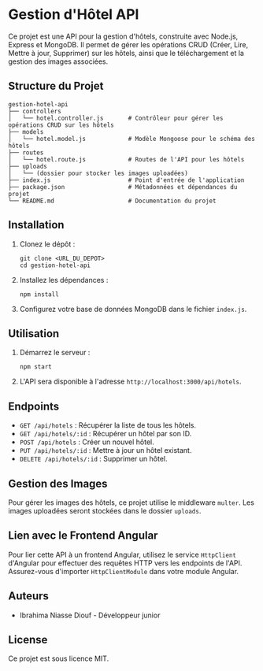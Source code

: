 # Gestion d'Hôtel API

Ce projet est une API pour la gestion d'hôtels, construite avec Node.js, Express et MongoDB. Il permet de gérer les opérations CRUD (Créer, Lire, Mettre à jour, Supprimer) sur les hôtels, ainsi que le téléchargement et la gestion des images associées.

## Structure du Projet

```
gestion-hotel-api
├── controllers
│   └── hotel.controller.js       # Contrôleur pour gérer les opérations CRUD sur les hôtels
├── models
│   └── hotel.model.js            # Modèle Mongoose pour le schéma des hôtels
├── routes
│   └── hotel.route.js            # Routes de l'API pour les hôtels
├── uploads
│   └── (dossier pour stocker les images uploadées)
├── index.js                      # Point d'entrée de l'application
├── package.json                  # Métadonnées et dépendances du projet
└── README.md                     # Documentation du projet
```

## Installation

1. Clonez le dépôt :
   ```
   git clone <URL_DU_DEPOT>
   cd gestion-hotel-api
   ```

2. Installez les dépendances :
   ```
   npm install
   ```

3. Configurez votre base de données MongoDB dans le fichier `index.js`.

## Utilisation

1. Démarrez le serveur :
   ```
   npm start
   ```

2. L'API sera disponible à l'adresse `http://localhost:3000/api/hotels`.

## Endpoints

- `GET /api/hotels` : Récupérer la liste de tous les hôtels.
- `GET /api/hotels/:id` : Récupérer un hôtel par son ID.
- `POST /api/hotels` : Créer un nouvel hôtel.
- `PUT /api/hotels/:id` : Mettre à jour un hôtel existant.
- `DELETE /api/hotels/:id` : Supprimer un hôtel.

## Gestion des Images

Pour gérer les images des hôtels, ce projet utilise le middleware `multer`. Les images uploadées seront stockées dans le dossier `uploads`.

## Lien avec le Frontend Angular

Pour lier cette API à un frontend Angular, utilisez le service `HttpClient` d'Angular pour effectuer des requêtes HTTP vers les endpoints de l'API. Assurez-vous d'importer `HttpClientModule` dans votre module Angular.

## Auteurs

- Ibrahima Niasse Diouf - Développeur junior

## License

Ce projet est sous licence MIT.